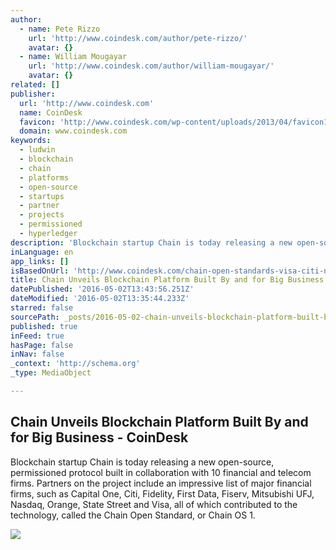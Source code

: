 ```yaml
---
author:
  - name: Pete Rizzo
    url: 'http://www.coindesk.com/author/pete-rizzo/'
    avatar: {}
  - name: William Mougayar
    url: 'http://www.coindesk.com/author/william-mougayar/'
    avatar: {}
related: []
publisher:
  url: 'http://www.coindesk.com'
  name: CoinDesk
  favicon: 'http://www.coindesk.com/wp-content/uploads/2013/04/favicon1.ico?1fee9b'
  domain: www.coindesk.com
keywords:
  - ludwin
  - blockchain
  - chain
  - platforms
  - open-source
  - startups
  - partner
  - projects
  - permissioned
  - hyperledger
description: 'Blockchain startup Chain is today releasing a new open-source, permissioned protocol built in collaboration with 10 financial and telecom firms. Partners on the project include an impressive list of major financial firms, such as Capital One, Citi, Fidelity, First Data, Fiserv, Mitsubishi UFJ, Nasdaq, Orange, State Street and Visa, all of which contributed to the technology, called the Chain Open Standard, or Chain OS 1.'
inLanguage: en
app_links: []
isBasedOnUrl: 'http://www.coindesk.com/chain-open-standards-visa-citi-nasdaq-business/'
title: Chain Unveils Blockchain Platform Built By and for Big Business - CoinDesk
datePublished: '2016-05-02T13:43:56.251Z'
dateModified: '2016-05-02T13:35:44.233Z'
starred: false
sourcePath: _posts/2016-05-02-chain-unveils-blockchain-platform-built-by-and-for-big-busin.md
published: true
inFeed: true
hasPage: false
inNav: false
_context: 'http://schema.org'
_type: MediaObject

---
```

<article style=""><h1>Chain Unveils Blockchain Platform Built By and for Big Business - CoinDesk</h1><p>Blockchain startup Chain is today releasing a new open-source, permissioned protocol built in collaboration with 10 financial and telecom firms. Partners on the project include an impressive list of major financial firms, such as Capital One, Citi, Fidelity, First Data, Fiserv, Mitsubishi UFJ, Nasdaq, Orange, State Street and Visa, all of which contributed to the technology, called the Chain Open Standard, or Chain OS 1.</p><img src="http://media.coindesk.com/2016/05/new-york-e1462111881945.jpg" /></article>